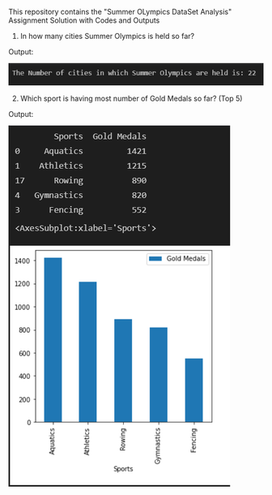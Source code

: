 This repository contains the "Summer OLympics DataSet Analysis" Assignment Solution with Codes and Outputs

1. In how many cities Summer Olympics is held so far?

Output:

![](readme_images/Sol_1.PNG)

2. Which sport is having most number of Gold Medals so far? (Top 5)

Output:

![](readme_images/Sol_2.PNG)
